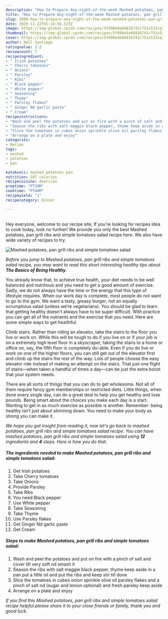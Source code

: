 ```yaml
---
description: "How to Prepare Any-night-of-the-week Mashed potatoes, pan grill ribs and simple tomatoes salad"
title: "How to Prepare Any-night-of-the-week Mashed potatoes, pan grill ribs and simple tomatoes salad"
slug: 2098-how-to-prepare-any-night-of-the-week-mashed-potatoes-pan-grill-ribs-and-simple-tomatoes-salad
date: 2020-11-22T01:14:56.523Z
image: https://img-global.cpcdn.com/recipes/5fd90e9a66816743/751x532cq70/mashed-potatoes-pan-grill-ribs-and-simple-tomatoes-salad-recipe-main-photo.jpg
thumbnail: https://img-global.cpcdn.com/recipes/5fd90e9a66816743/751x532cq70/mashed-potatoes-pan-grill-ribs-and-simple-tomatoes-salad-recipe-main-photo.jpg
cover: https://img-global.cpcdn.com/recipes/5fd90e9a66816743/751x532cq70/mashed-potatoes-pan-grill-ribs-and-simple-tomatoes-salad-recipe-main-photo.jpg
author: Nell Santiago
ratingvalue: 3.2
reviewcount: 7
recipeingredient:
- " Irish potatoes"
- " Cherry tomatoes"
- " Onions"
- " Parsley"
- " Ribs"
- " Black pepper"
- " White pepper"
- " Seasoning"
- " Thyme"
- " Parsley flakes"
- " Ginger Nd garlic paste"
- " Cream"
recipeinstructions:
- "Wash and peel the potatoes and put on fire with a pinch of salt and cover till very soft nd smash it"
- "Season the ribs with salt maggie black pepper, thyme keep aside in a pan put a little oil and put the ribs and keep stir till done"
- "Slice the tomatoes in cubes onion sprinkle olive oil parsley flakes and a pinch of salt nd (sugar and lemon optional) and fresh parsley keep aside"
- "Arrange on a plate and enjoy"
categories:
- Recipe
tags:
- mashed
- potatoes
- pan

katakunci: mashed potatoes pan 
nutrition: 287 calories
recipecuisine: American
preptime: "PT34M"
cooktime: "PT40M"
recipeyield: "1"
recipecategory: Dinner

---
```

<br>
Hey everyone, welcome to our recipe site, If you're looking for recipes idea to cook today, look no further! We provide you only the best Mashed potatoes, pan grill ribs and simple tomatoes salad recipe here. We also have wide variety of recipes to try.
<br>


![Mashed potatoes, pan grill ribs and simple tomatoes salad](https://img-global.cpcdn.com/recipes/5fd90e9a66816743/751x532cq70/mashed-potatoes-pan-grill-ribs-and-simple-tomatoes-salad-recipe-main-photo.jpg)

<i>Before you jump to Mashed potatoes, pan grill ribs and simple tomatoes salad recipe, you may want to read this short interesting healthy tips about <strong>The Basics of Being Healthy</strong>.</i>

You already know that, to achieve true health, your diet needs to be well balanced and nutritious and you need to get a good amount of exercise. Sadly, we do not always have the time or the energy that this type of lifestyle requires. When our work day is complete, most people do not want to go to the gym. We want a tasty, greasy burger, not an equally scrumptious salad (unless we’re vegetarians). You should be glad to learn that getting healthy doesn't always have to be super difficult. With practice you can get all of the nutrients and the exercise that you need. Here are some simple ways to get healthful.

Climb stairs. Rather than riding an elevator, take the stairs to the floor you live or work on. While this will be tough to do if you live on or if your job is on a extremely high level floor in a skyscraper, taking the stairs to a home or office on, say, the fifth floor is completely do-able. Even if you do live or work on one of the higher floors, you can still get out of the elevator first and climb up the stairs the rest of the way. Lots of people choose the easy elevator ride instead of making an attempt on the stairs. That just one flight of stairs—when taken a handful of times a day—can be just the extra boost that your system needs. 

There are all sorts of things that you can do to get wholesome. Not all of them require fancy gym memberships or restricted diets. Little things, when done every single day, can do a great deal to help you get healthy and lose pounds. Being smart about the choices you make each day is a start. Wanting to get in as much exercise as possible is another. Remember: being healthy isn’t just about slimming down. You need to make your body as strong you can make it. 


<i>We hope you got insight from reading it, now let's go back to mashed potatoes, pan grill ribs and simple tomatoes salad recipe. You can have mashed potatoes, pan grill ribs and simple tomatoes salad using <strong>12</strong> ingredients and <strong>4</strong> steps. Here is how you do that.
</i>

##### The ingredients needed to make Mashed potatoes, pan grill ribs and simple tomatoes salad:

1. Get  Irish potatoes
1. Take  Cherry tomatoes
1. Take  Onions
1. Provide  Parsley
1. Take  Ribs
1. You need  Black pepper
1. Use  White pepper
1. Take  Seasoning
1. Take  Thyme
1. Use  Parsley flakes
1. Get  Ginger Nd garlic paste
1. Get  Cream


##### Steps to make Mashed potatoes, pan grill ribs and simple tomatoes salad:

1. Wash and peel the potatoes and put on fire with a pinch of salt and cover till very soft nd smash it
1. Season the ribs with salt maggie black pepper, thyme keep aside in a pan put a little oil and put the ribs and keep stir till done
1. Slice the tomatoes in cubes onion sprinkle olive oil parsley flakes and a pinch of salt nd (sugar and lemon optional) and fresh parsley keep aside
1. Arrange on a plate and enjoy


<i>If you find this Mashed potatoes, pan grill ribs and simple tomatoes salad recipe helpful please share it to your close friends or family, thank you and good luck.</i>
